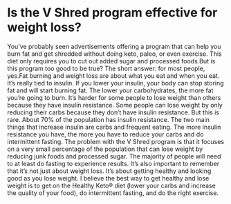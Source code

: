 # Is the V Shred program effective for weight loss?

You’ve probably seen advertisements offering a program that can help you burn fat and get shredded without doing keto, paleo, or even exercise. This diet only requires you to cut out added sugar and processed foods.But is this program too good to be true? The short answer: for most people, yes.Fat burning and weight loss are about what you eat and when you eat. It’s really tied to insulin. If you lower your insulin, your body can stop storing fat and will start burning fat. The lower your carbohydrates, the more fat you’re going to burn. It’s harder for some people to lose weight than others because they have insulin resistance. Some people can lose weight by only reducing their carbs because they don’t have insulin resistance. But this is rare. About 70% of the population has insulin resistance. The two main things that increase insulin are carbs and frequent eating. The more insulin resistance you have, the more you have to reduce your carbs and do intermittent fasting. The problem with the V Shred program is that it focuses on a very small percentage of the population that can lose weight by reducing junk foods and processed sugar. The majority of people will need to at least do fasting to experience results. It’s also important to remember that it’s not just about weight loss. It’s about getting healthy and looking good as you lose weight. I believe the best way to get healthy and lose weight is to get on the Healthy Keto® diet (lower your carbs and increase the quality of your food), do intermittent fasting, and do the right exercise.